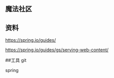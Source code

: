 ## 魔法社区
## 资料
https://spring.io/guides/

https://spring.io/guides/gs/serving-web-content/

##工具
git

spring

